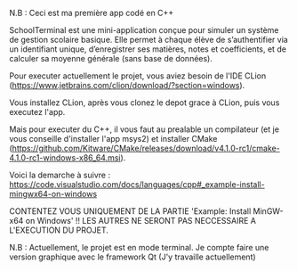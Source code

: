 N.B : Ceci est ma première app codé en C++

SchoolTerminal est une mini-application conçue pour simuler un système de gestion scolaire basique.
Elle permet à chaque élève de s’authentifier via un identifiant unique, d’enregistrer ses matières, notes et coefficients, et de calculer sa moyenne générale (sans base de données).

Pour executer actuellement le projet, vous aviez besoin de l'IDE CLion (https://www.jetbrains.com/clion/download/?section=windows).

Vous installez CLion, après vous clonez le depot grace à CLion, puis vous executez l'app.

Mais pour executer du C++, il vous faut au prealable un compilateur (et je vous conseille d'installer l'app msys2) et installer CMake (https://github.com/Kitware/CMake/releases/download/v4.1.0-rc1/cmake-4.1.0-rc1-windows-x86_64.msi).

Voici la demarche à suivre : https://code.visualstudio.com/docs/languages/cpp#_example-install-mingwx64-on-windows

CONTENTEZ VOUS UNIQUEMENT DE LA PARTIE 'Example: Install MinGW-x64 on Windows' !!
LES AUTRES NE SERONT PAS NECCESSAIRE A L'EXECUTION DU PROJET.



N.B : Actuellement, le projet est en mode terminal. Je compte faire une version graphique avec le framework Qt (J'y travaille actuellement)
